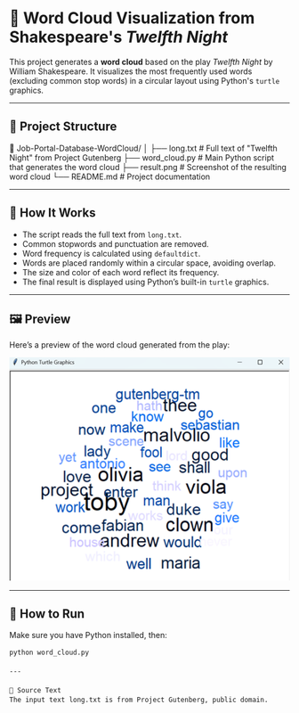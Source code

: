 # 🎨 Word Cloud Visualization from Shakespeare's *Twelfth Night*

This project generates a **word cloud** based on the play *Twelfth Night* by William Shakespeare. It visualizes the most frequently used words (excluding common stop words) in a circular layout using Python's `turtle` graphics.

---

## 📂 Project Structure
📁 Job-Portal-Database-WordCloud/ │ ├── long.txt # Full text of "Twelfth Night" from Project Gutenberg ├── word_cloud.py # Main Python script that generates the word cloud ├── result.png # Screenshot of the resulting word cloud └── README.md # Project documentation


---

## 🐍 How It Works

- The script reads the full text from `long.txt`.
- Common stopwords and punctuation are removed.
- Word frequency is calculated using `defaultdict`.
- Words are placed randomly within a circular space, avoiding overlap.
- The size and color of each word reflect its frequency.
- The final result is displayed using Python’s built-in `turtle` graphics.

---

## 🖼 Preview

Here’s a preview of the word cloud generated from the play:

![word cloud](result.png)

---

## 🚀 How to Run

Make sure you have Python installed, then:

```bash
python word_cloud.py

---

📘 Source Text
The input text long.txt is from Project Gutenberg, public domain.
